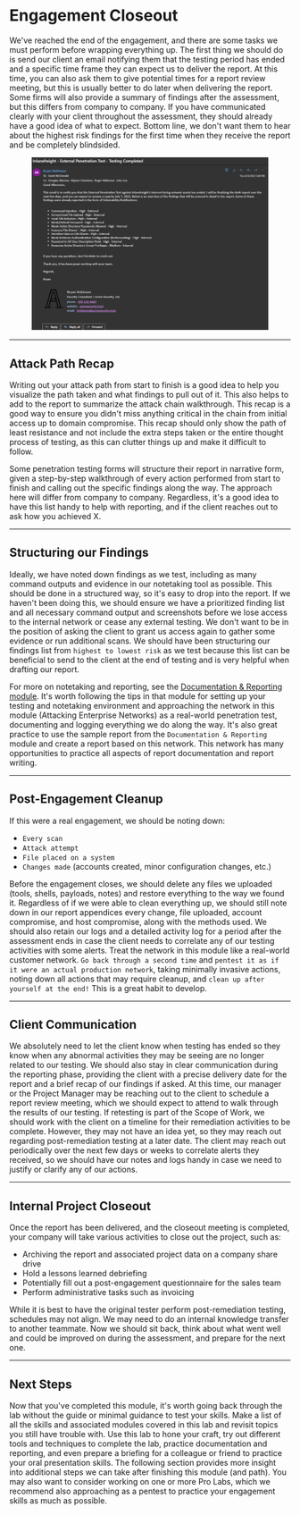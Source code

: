 # Engagement Closeout

We've reached the end of the engagement, and there are some tasks we must perform before wrapping everything up. The first thing we should do is send our client an email notifying them that the testing period has ended and a specific time frame they can expect us to deliver the report. At this time, you can also ask them to give potential times for a report review meeting, but this is usually better to do later when delivering the report. Some firms will also provide a summary of findings after the assessment, but this differs from company to company. If you have communicated clearly with your client throughout the assessment, they should already have a good idea of what to expect. Bottom line, we don't want them to hear about the highest risk findings for the first time when they receive the report and be completely blindsided.

<figure><img src="../../../../.gitbook/assets/image (425).png" alt=""><figcaption></figcaption></figure>

***

## Attack Path Recap

Writing out your attack path from start to finish is a good idea to help you visualize the path taken and what findings to pull out of it. This also helps to add to the report to summarize the attack chain walkthrough. This recap is a good way to ensure you didn't miss anything critical in the chain from initial access up to domain compromise. This recap should only show the path of least resistance and not include the extra steps taken or the entire thought process of testing, as this can clutter things up and make it difficult to follow.

Some penetration testing forms will structure their report in narrative form, given a step-by-step walkthrough of every action performed from start to finish and calling out the specific findings along the way. The approach here will differ from company to company. Regardless, it's a good idea to have this list handy to help with reporting, and if the client reaches out to ask how you achieved X.

***

## Structuring our Findings

Ideally, we have noted down findings as we test, including as many command outputs and evidence in our notetaking tool as possible. This should be done in a structured way, so it's easy to drop into the report. If we haven't been doing this, we should ensure we have a prioritized finding list and all necessary command output and screenshots before we lose access to the internal network or cease any external testing. We don't want to be in the position of asking the client to grant us access again to gather some evidence or run additional scans. We should have been structuring our findings list from `highest to lowest risk` as we test because this list can be beneficial to send to the client at the end of testing and is very helpful when drafting our report.

For more on notetaking and reporting, see the [Documentation & Reporting module](https://academy.hackthebox.com/module/162/section/1533). It's worth following the tips in that module for setting up your testing and notetaking environment and approaching the network in this module (Attacking Enterprise Networks) as a real-world penetration test, documenting and logging everything we do along the way. It's also great practice to use the sample report from the `Documentation & Reporting` module and create a report based on this network. This network has many opportunities to practice all aspects of report documentation and report writing.

***

## Post-Engagement Cleanup

If this were a real engagement, we should be noting down:

* `Every scan`
* `Attack attempt`
* `File placed on a system`
* `Changes made` (accounts created, minor configuration changes, etc.)

Before the engagement closes, we should delete any files we uploaded (tools, shells, payloads, notes) and restore everything to the way we found it. Regardless of if we were able to clean everything up, we should still note down in our report appendices every change, file uploaded, account compromise, and host compromise, along with the methods used. We should also retain our logs and a detailed activity log for a period after the assessment ends in case the client needs to correlate any of our testing activities with some alerts. Treat the network in this module like a real-world customer network. `Go back through a second time` and `pentest it as if it were an actual production network`, taking minimally invasive actions, noting down all actions that may require cleanup, and `clean up after yourself at the end!` This is a great habit to develop.

***

## Client Communication

We absolutely need to let the client know when testing has ended so they know when any abnormal activities they may be seeing are no longer related to our testing. We should also stay in clear communication during the reporting phase, providing the client with a precise delivery date for the report and a brief recap of our findings if asked. At this time, our manager or the Project Manager may be reaching out to the client to schedule a report review meeting, which we should expect to attend to walk through the results of our testing. If retesting is part of the Scope of Work, we should work with the client on a timeline for their remediation activities to be complete. However, they may not have an idea yet, so they may reach out regarding post-remediation testing at a later date. The client may reach out periodically over the next few days or weeks to correlate alerts they received, so we should have our notes and logs handy in case we need to justify or clarify any of our actions.

***

## Internal Project Closeout

Once the report has been delivered, and the closeout meeting is completed, your company will take various activities to close out the project, such as:

* Archiving the report and associated project data on a company share drive
* Hold a lessons learned debriefing
* Potentially fill out a post-engagement questionnaire for the sales team
* Perform administrative tasks such as invoicing

While it is best to have the original tester perform post-remediation testing, schedules may not align. We may need to do an internal knowledge transfer to another teammate. Now we should sit back, think about what went well and could be improved on during the assessment, and prepare for the next one.

***

## Next Steps

Now that you've completed this module, it's worth going back through the lab without the guide or minimal guidance to test your skills. Make a list of all the skills and associated modules covered in this lab and revisit topics you still have trouble with. Use this lab to hone your craft, try out different tools and techniques to complete the lab, practice documentation and reporting, and even prepare a briefing for a colleague or friend to practice your oral presentation skills. The following section provides more insight into additional steps we can take after finishing this module (and path). You may also want to consider working on one or more Pro Labs, which we recommend also approaching as a pentest to practice your engagement skills as much as possible.
